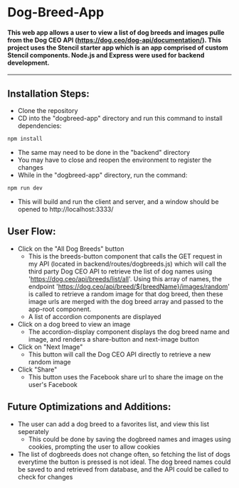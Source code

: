 # Dog-Breed-App
#### This web app allows a user to view a list of dog breeds and images pulle from the Dog CEO API (https://dog.ceo/dog-api/documentation/). This project uses the Stencil starter app which is an app comprised of custom Stencil components. Node.js and Express were used for backend development.
---
## Installation Steps:
* Clone the repository
* CD into the "dogbreed-app" directory and run this command to install dependencies:
```bash
npm install
```
* The same may need to be done in the "backend" directory
* You may have to close and reopen the environment to register the changes
* While in the "dogbreed-app" directory, run the command:
```bash
npm run dev
```
* This will build and run the client and server, and a window should be opened to http://localhost:3333/

## User Flow:
* Click on the "All Dog Breeds" button
  * This is the breeds-button component that calls the GET request in my API (located in backend/routes/dogbreeds.js) which will call the third party Dog CEO API to retrieve the list of dog names using 'https://dog.ceo/api/breeds/list/all'. Using this array of names, the endpoint 'https://dog.ceo/api/breed/${breedName}/images/random' is called to retrieve a random image for that dog breed, then these image urls are merged with the dog breed array and passed to the app-root component.
  * A list of accordion components are displayed
* Click on a dog breed to view an image
  * The accordion-display component displays the dog breed name and image, and renders a share-button and next-image button
* Click on "Next Image"
  * This button will call the Dog CEO API directly to retrieve a new random image
* Click "Share"
  * This button uses the Facebook share url to share the image on the user's Facebook

## Future Optimizations and Additions:
* The user can add a dog breed to a favorites list, and view this list seperately
  * This could be done by saving the dogbreed names and images using cookies, prompting the user to allow cookies
* The list of dogbreeds does not change often, so fetching the list of dogs everytime the button is pressed is not ideal. The dog breed names could be saved to and retrieved from database, and the API could be called to check for changes
